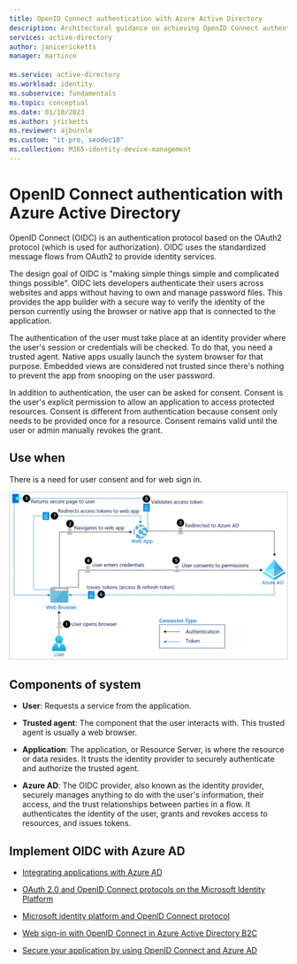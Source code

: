 ```yaml
---
title: OpenID Connect authentication with Azure Active Directory
description: Architectural guidance on achieving OpenID Connect authentication with Azure Active Directory.
services: active-directory
author: janicericketts
manager: martinco

ms.service: active-directory
ms.workload: identity
ms.subservice: fundamentals
ms.topic: conceptual
ms.date: 01/10/2023
ms.author: jricketts
ms.reviewer: ajburnle
ms.custom: "it-pro, seodec18"
ms.collection: M365-identity-device-management
---
```


# OpenID Connect authentication with Azure Active Directory

OpenID Connect (OIDC) is an authentication protocol based on the OAuth2 protocol (which is used for authorization). OIDC uses the standardized message flows from OAuth2 to provide identity services. 

The design goal of OIDC is "making simple things simple and complicated things possible". OIDC lets developers authenticate their users across websites and apps without having to own and manage password files. This provides the app builder with a secure way to verify  the identity of the person currently using the browser or native app that is connected to the application.

The authentication of the user must take place at an identity provider where the user's session or credentials will be checked. To do that, you need a trusted agent. Native apps usually launch the system browser for that purpose. Embedded views are considered not trusted since there's nothing to prevent the app from snooping on the user password. 

In addition to authentication, the user can be asked for consent. Consent is the user's explicit permission to allow an application to access protected resources. Consent is different from authentication because consent only needs to be provided once for a resource. Consent remains valid until the user or admin manually revokes the grant. 

## Use when

There is a need for user consent and for web sign in.

![architectural diagram](./media/authentication-patterns/oidc-auth.png)

## Components of system

* **User**: Requests a service from the application.

* **Trusted agent**: The component that the user interacts with. This trusted agent is usually a web browser.

* **Application**: The application, or Resource Server, is where the resource or data resides. It trusts the identity provider to securely authenticate and authorize the trusted agent. 

* **Azure AD**: The OIDC provider, also known as the identity provider, securely manages anything to do with the user's information, their access, and the trust relationships between parties in a flow. It authenticates the identity of the user, grants and revokes access to resources, and issues tokens. 

## Implement OIDC with Azure AD

* [Integrating applications with Azure AD](../saas-apps/tutorial-list.md) 

* [OAuth 2.0 and OpenID Connect protocols on the Microsoft Identity Platform](../develop/active-directory-v2-protocols.md) 

* [Microsoft identity platform and OpenID Connect protocol](../develop/v2-protocols-oidc.md) 

* [Web sign-in with OpenID Connect in Azure Active Directory B2C](../../active-directory-b2c/openid-connect.md) 

* [Secure your application by using OpenID Connect and Azure AD](/training/modules/secure-app-with-oidc-and-azure-ad/) 
